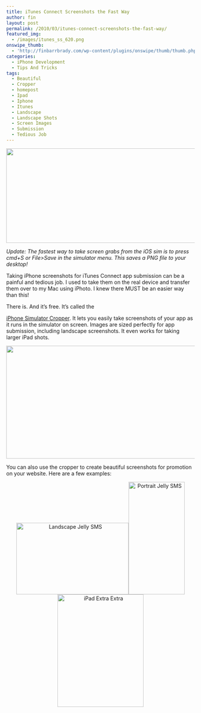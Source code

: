 ```yaml
---
title: iTunes Connect Screenshots the Fast Way
author: fin
layout: post
permalink: /2010/03/itunes-connect-screenshots-the-fast-way/
featured_img:
  - /images/itunes_ss_620.png
onswipe_thumb:
  - 'http://finbarrbrady.com/wp-content/plugins/onswipe/thumb/thumb.php?src=http://finbarrbrady.com/wp-content/uploads/2010/03/Screen-shot-2010-03-22-at-16.52.03.png&amp;w=600&amp;h=800&amp;zc=1&amp;q=75&amp;f=0'
categories:
  - iPhone Development
  - Tips And Tricks
tags:
  - Beautiful
  - Cropper
  - homepost
  - Ipad
  - Iphone
  - Itunes
  - Landscape
  - Landscape Shots
  - Screen Images
  - Submission
  - Tedious Job
---
```

<p style="text-align: left;">
  <img class="aligncenter" title="iTunes Connect" alt="" src="/images/itunes_ss_620.png" width="620" height="252" />
</p>

<p style="text-align: left;">
  <em>Update: The fastest way to take screen grabs from the iOS sim is to press cmd+S or File>Save in the simulator menu. This saves a PNG file to your desktop!</em>
</p>

<p style="text-align: left;">
  Taking iPhone screenshots for iTunes Connect app submission can be a painful and tedious job. I used to take them on the real device and transfer them over to my Mac using iPhoto. I knew there MUST be an easier way than this!
</p>

<p style="text-align: left;">
  <!--more-->There is.
  
  <!--more--> And it&#8217;s free. It&#8217;s called the 
  
  <a href="http://www.curioustimes.de/iphonesimulatorcropper/" target="_blank">iPhone Simulator Cropper</a>. It lets you easily take screenshots of your app as it runs in the simulator on screen. Images are sized perfectly for app submission, including landscape screenshots. It even works for taking larger iPad shots.
</p>

<p style="text-align: center;">
  <img class="aligncenter size-full wp-image-113" title="Cropper" alt="" src="http://finbarrbrady.com/wp-content/uploads/2010/03/Screen-shot-2010-03-22-at-16.52.03.png" width="517" height="301" />
</p>

You can also use the cropper to create beautiful screenshots for promotion on your website. Here are a few examples:

<p style="text-align: center;">
  <a href="http://finbarrbrady.com/wp-content/uploads/2010/03/iPhone-Screenshot_6.png" rel="shadowbox[jelly]"><img class="aligncenter size-medium wp-image-112" title="Landscape Jelly SMS" alt="Landscape Jelly SMS" src="http://finbarrbrady.com/wp-content/uploads/2010/03/iPhone-Screenshot_6-300x191.png" width="300" height="191" /></a><a href="http://finbarrbrady.com/wp-content/uploads/2010/03/iPhone-Screenshot_5.png" rel="shadowbox[jelly]"><img class="aligncenter size-medium wp-image-111" title="Jelly SMS " alt="Portrait Jelly SMS" src="http://finbarrbrady.com/wp-content/uploads/2010/03/iPhone-Screenshot_5-150x300.png" width="150" height="300" /></a><a href="http://finbarrbrady.com/wp-content/uploads/2010/03/iPhone-Screenshot_3.png" rel="shadowbox[jelly]"><img class="aligncenter size-medium wp-image-109" title="iPad Extra Extra" alt="iPad Extra Extra" src="http://finbarrbrady.com/wp-content/uploads/2010/03/iPhone-Screenshot_3-230x300.png" width="230" height="300" /></a>
</p>
